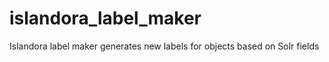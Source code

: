 # islandora_label_maker
Islandora label maker generates new labels for objects based on Solr fields
